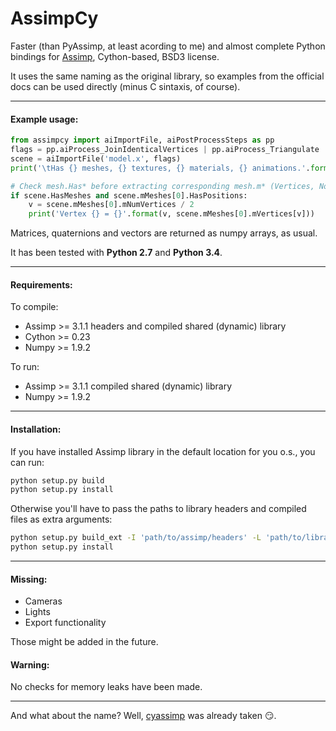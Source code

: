 # AssimpCy
Faster (than PyAssimp, at least acording to me) and almost complete Python bindings for [Assimp](http://assimp.sourceforge.net/), Cython-based, BSD3 license.

It uses the same naming as the original library, so examples from the official docs can be used directly (minus C sintaxis, of course).
    
---

#### Example usage:

```python
from assimpcy import aiImportFile, aiPostProcessSteps as pp 
flags = pp.aiProcess_JoinIdenticalVertices | pp.aiProcess_Triangulate 
scene = aiImportFile('model.x', flags)
print('\tHas {} meshes, {} textures, {} materials, {} animations.'.format(scene.mNumMeshes,                                                                                 scene.mNumTextures,                                                                                  scene.mNumMaterials,                                                                                  scene.mNumAnimations)) 

# Check mesh.Has* before extracting corresponding mesh.m* (Vertices, Normals, etc)
if scene.HasMeshes and scene.mMeshes[0].HasPositions:
    v = scene.mMeshes[0].mNumVertices / 2
    print('Vertex {} = {}'.format(v, scene.mMeshes[0].mVertices[v]))
```

Matrices, quaternions and vectors are returned as numpy arrays, as usual.

It has been tested with **Python 2.7** and **Python 3.4**.

---

#### Requirements:

To compile:

* Assimp >= 3.1.1 headers and compiled shared (dynamic) library
* Cython >= 0.23
* Numpy >= 1.9.2


To run:

* Assimp >= 3.1.1 compiled shared (dynamic) library
* Numpy >= 1.9.2

---

#### Installation:

If you have installed Assimp library in the default location for you o.s., you can run:

```sh
python setup.py build
python setup.py install
```	

Otherwise you'll have to pass the paths to library headers and compiled files as extra arguments:

```sh
python setup.py build_ext -I 'path/to/assimp/headers' -L 'path/to/library/libassimp.a_or_.so'
python setup.py install
```
---

#### Missing:

* Cameras
* Lights
* Export functionality

Those might be added in the future.

#### Warning:

No checks for memory leaks have been made.

---

And what about the name? Well, [cyassimp](https://github.com/menpo/cyassimp) was already taken :smirk:.